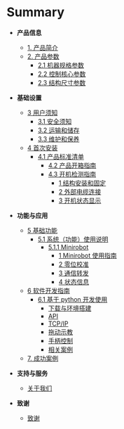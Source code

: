 # Summary

- **产品信息**

  - [1. 产品简介](2-ProductInformation/1-ProductIntroduction/1-ProductIntroduction.md)
  - [2. 产品参数](2-ProductInformation/2-ProductParameters/README.md)
    - [2.1 机器规格参数](2-ProductInformation/2-ProductParameters/2.1-MachineSpecifications/2.1.1-MachineSpecifications.md)
    - [2.2 控制核心参数](2-ProductInformation/2-ProductParameters/2.2-ControlCoreParameters/2.2.1-ControlCoreParameter.md)
    - [2.3 结构尺寸参数](2-ProductInformation/2-ProductParameters/2.3-StructuralSizeParameters/2.3.1-StructureParameter.md)
      <!-- - [2.4 电气特性参数]() -->
      <!-- - [2.5 笛卡尔坐标系]() -->

- **基础设置**

  - [3 用户须知](3-BasicSettings/3-UserInstructions/README.md)
    - [3.1 安全须知](3-BasicSettings/3-UserInstructions/3.1-SafetyInstructions/1-SafetyInstruction.md)
    - [3.2 运输和储存](3-BasicSettings/3-UserInstructions/3.2-TransportAndStorage/1-TransportandStorage.md)
    - [3.3 维护和保养](3-BasicSettings/3-UserInstructions/3.3-MaintenanceAndCare/1-MaintenanceandCare.md)
    <!-- - [3.4 常见问题解决]() -->
  - [4 首次安装](3-BasicSettings/4-FirstTimeInstallation/4.1-ProductStandardList/4.1.1-List.md)
    - [4.1 产品标准清单](3-BasicSettings/4-FirstTimeInstallation/4.1-ProductStandardList/4.1.1-List.md)
      - [4.2 产品开箱指南](3-BasicSettings/4-FirstTimeInstallation/4.2-ProductUnboxingGuide/4.2.1-Unboxing.md)
      - [4.3 开机检测指南](3-BasicSettings/4-FirstTimeInstallation/4.3-PowerOnDetectionGuide/0_StartRobot.md)
        - [1 结构安装和固定](3-BasicSettings/4-FirstTimeInstallation/4.3-PowerOnDetectionGuide/1_StructuralInstallation.md)
        - [2 外部电缆连接](3-BasicSettings/4-FirstTimeInstallation/4.3-PowerOnDetectionGuide/2_ExternalCableConnection.md)
        - [3 开机状态显示](3-BasicSettings/4-FirstTimeInstallation/4.3-PowerOnDetectionGuide/3_PowerOnStatusDisplay.md)
          <!-- - [4 基本功能检测](3-BasicSettings/4-FirstTimeInstallation/4.3-PowerOnDetectionGuide/4_BasicFunctionDetection.md) -->
          <!-- - [4.4 安装视频教程]() -->

- **功能与应用**

  - [5 基础功能](4-FunctionsAndApplications/5-BasicFunctions/5.1-SystemInstructionsForUse/5.1.1-Minirobot/README.md)
    - [5.1 系统（功能）使用说明](4-FunctionsAndApplications/5-BasicFunctions/5.1-SystemInstructionsForUse/5.1.1-Minirobot/README.md)
      - [5.1.1 Minirobot](4-FunctionsAndApplications/5-BasicFunctions/5.1-SystemInstructionsForUse/5.1.1-Minirobot/README.md)
        - [1 Minirobot 使用指南](4-FunctionsAndApplications/5-BasicFunctions/5.1-SystemInstructionsForUse/5.1.1-Minirobot/5.1.1.1-MinirobotGuide.md)
        - [2 零位校准](4-FunctionsAndApplications/5-BasicFunctions/5.1-SystemInstructionsForUse/5.1.1-Minirobot/5.1.1.2-calibrate.md)
        - [3 通信转发](4-FunctionsAndApplications/5-BasicFunctions/5.1-SystemInstructionsForUse/5.1.1-Minirobot/5.1.1.3-transponder.md)
        - [4 状态信息](4-FunctionsAndApplications/5-BasicFunctions/5.1-SystemInstructionsForUse/5.1.1-Minirobot/5.1.1.4-information.md)

  <!-- - [5.2 软件使用说明]()  -->
  <!-- - [5.3 固件功能说明]() -->

  - [6 软件开发指南](4-FunctionsAndApplications/6-SDKDevelopment/5.1-BasedOnPythonDevelopmentAndUse/1_download.md)
    - [6.1 基于 python 开发使用](4-FunctionsAndApplications/6-SDKDevelopment/5.1-BasedOnPythonDevelopmentAndUse/1_download.md)
      - [下载与环境搭建](4-FunctionsAndApplications/6-SDKDevelopment/5.1-BasedOnPythonDevelopmentAndUse/1_download.md>)
      - [API](4-FunctionsAndApplications/6-SDKDevelopment/5.1-BasedOnPythonDevelopmentAndUse/2_API.md>)
      - [TCP/IP](4-FunctionsAndApplications/6-SDKDevelopment/5.1-BasedOnPythonDevelopmentAndUse/3_TCPIP.md>)
      - [拖动示教](4-FunctionsAndApplications/6-SDKDevelopment/5.1-BasedOnPythonDevelopmentAndUse/4_drag.md>)
      - [手柄控制](4-FunctionsAndApplications/6-SDKDevelopment/5.1-BasedOnPythonDevelopmentAndUse/5_Handle_control.md>)
      - [相关案例](4-FunctionsAndApplications/6-SDKDevelopment/5.1-BasedOnPythonDevelopmentAndUse/6_example.md>)

  <!-- - [6.2 基于 ROS1 开发使用]() -->
  <!-- - [6.3 基于 ROS2 开发使用]() -->
  <!-- - [6.8 基于通信协议包开发]() -->

  - [7. 成功案例](4-FunctionsAndApplications/7-SuccessfulCases/7-SuccessfulCases.md)
    <!-- - [8. 配套资源]() -->
      <!-- - [8.1 产品资料]() -->
      <!-- - [8.2 产品图纸]() -->
      <!-- - [8.3 软件资料及源码]() -->
      <!-- - [8.4 系统资料]() -->
      <!-- - [8.5 宣传资料]() -->

- **支持与服务**

  <!-- - [9. 故障排除]()
  - [10. 购买信息]()
  - [11. 关于我们]()
    - [11.1 大象机器人]()
    - [11.2 联系我们]() -->

  - [关于我们](5-SupportAndService/5-SupportAndService.md)

- **致谢**
  - [致谢](6-Acknowledgments/6-Acknowledgments.md)
